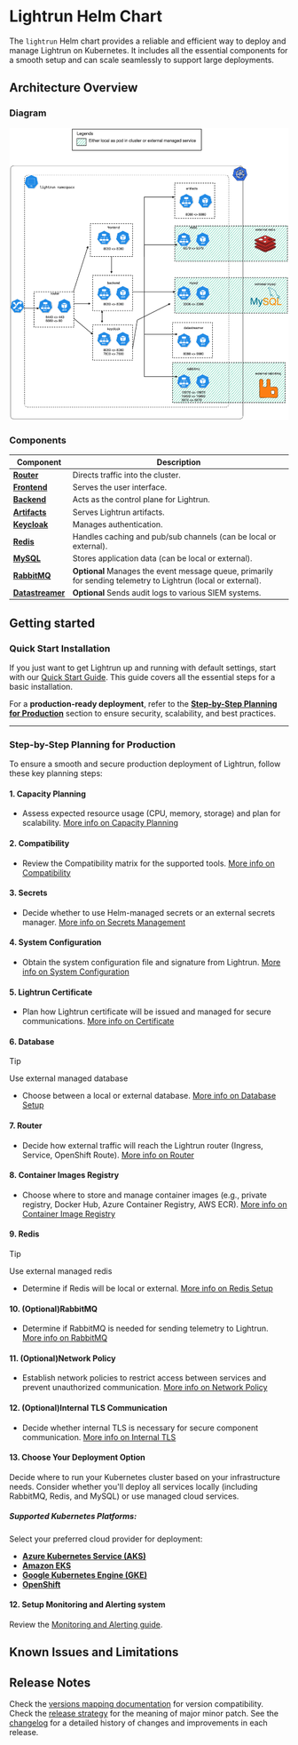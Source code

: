 # Lightrun Helm Chart 
The `lightrun` Helm chart provides a reliable and efficient way to deploy and manage Lightrun on Kubernetes. It includes all the essential components for a smooth setup and can scale seamlessly to support large deployments.
## Architecture Overview
### Diagram
![Diagram](docs/images/architecture-diagram.excalidraw.png "diagram")
### Components

| Component                                           | Description                                                                                                    |
| --------------------------------------------------- | -------------------------------------------------------------------------------------------------------------- |
| [**Router**](docs/components/router/index.md)       | Directs traffic into the cluster.                                                                              |
| [**Frontend**](docs/components/frontend.md)         | Serves the user interface.                                                                                     |
| [**Backend**](docs/components/backend.md)           | Acts as the control plane for Lightrun.                                                                        |
| [**Artifacts**](docs/components/artifacts.md)       | Serves Lightrun artifacts.                                                                                     |
| [**Keycloak**](docs/components/keycloak.md)         | Manages authentication.                                                                                        |
| [**Redis**](docs/components/redis.md)               | Handles caching and pub/sub channels (can be local or external).                                               |
| [**MySQL**](docs/components/database.md)            | Stores application data (can be local or external).                                                            |
| [**RabbitMQ**](docs/components/rabbitmq.md)         | **Optional** Manages the event message queue, primarily for sending telemetry to Lightrun (local or external). |
| [**Datastreamer**](docs/components/datastreamer.md) | **Optional** Sends audit logs to various SIEM systems.                                                         |

## Getting started
### **Quick Start Installation**

If you just want to get Lightrun up and running with default settings, start with our [Quick Start Guide](docs/installation/quickstart.md). This guide covers all the essential steps for a basic installation.

For a **production-ready deployment**, refer to the [**Step-by-Step Planning for Production**](#step-by-step-planning-for-production) section to ensure security, scalability, and best practices.

---
### **Step-by-Step Planning for Production**

To ensure a smooth and secure production deployment of Lightrun, follow these key planning steps:
#### **1. Capacity Planning**

- Assess expected resource usage (CPU, memory, storage) and plan for scalability.
    [More info on Capacity Planning](docs/installation/capacity_planning.md)
#### **2. Compatibility**

- Review the Compatibility matrix for the supported tools.
    [More info on Compatibility](docs/installation/compatibility_matrix.md)
#### **3. Secrets**

- Decide whether to use Helm-managed secrets or an external secrets manager.
    [More info on Secrets Management](docs/installation/secrets.md)

#### **4. System Configuration**

- Obtain the system configuration file and signature from Lightrun.
    [More info on System Configuration](docs/advanced/system_config.md)

#### **5. Lightrun Certificate**

- Plan how Lightrun certificate will be issued and managed for secure communications.
    [More info on Certificate](docs/installation/certificate.md)

#### **6. Database**

> [!TIP]
> Use external managed database

- Choose between a local or external database.
    [More info on Database Setup](docs/components/database.md)

#### **7. Router**

- Decide how external traffic will reach the Lightrun router (Ingress, Service, OpenShift Route).
    [More info on Router](docs/components/router/index.md)

#### **8. Container Images Registry**

- Choose where to store and manage container images (e.g., private registry, Docker Hub, Azure Container Registry, AWS ECR).
    [More info on Container Image Registry](docs/installation/container_image_registry.md)

#### **9. Redis**
> [!TIP] 
> Use external managed redis
- Determine if Redis will be local or external.
    [More info on Redis Setup](docs/components/redis.md)

#### **10. (Optional)RabbitMQ**

- Determine if RabbitMQ is needed for sending telemetry to Lightrun.
    [More info on RabbitMQ](docs/components/rabbitmq.md)

#### **11. (Optional)Network Policy**

- Establish network policies to restrict access between services and prevent unauthorized communication.
    [More info on Network Policy](docs/advanced/network_policy.md)

#### **12. (Optional)Internal TLS Communication**

- Decide whether internal TLS is necessary for secure component communication.
    [More info on Internal TLS](docs/advanced/internal_tls.md)

#### **13. Choose Your Deployment Option**

Decide where to run your Kubernetes cluster based on your infrastructure needs. Consider whether you'll deploy all services locally (including RabbitMQ, Redis, and MySQL) or use managed cloud services.
##### **Supported Kubernetes Platforms:**

Select your preferred cloud provider for deployment:

- **[Azure Kubernetes Service (AKS)](docs/installation/cloud/aks.md)**
- **[Amazon EKS](docs/installation/cloud/eks.md)**
- **[Google Kubernetes Engine (GKE)](docs/installation/cloud/gke.md)**
- **[OpenShift](docs/installation/cloud/openshift.md)**

#### **12. Setup Monitoring and Alerting system**

Review the [Monitoring and Alerting guide](docs/monitoring_and_alerting_guide.md).

## Known Issues and Limitations

## Release Notes

Check the [versions mapping documentation](docs/installation/versions_mapping.md) for version compatibility.  
Check the [release strategy](docs/release_strategy.md) for the meaning of major minor patch.
See the [changelog](CHANGELOG.md) for a detailed history of changes and improvements in each release.
